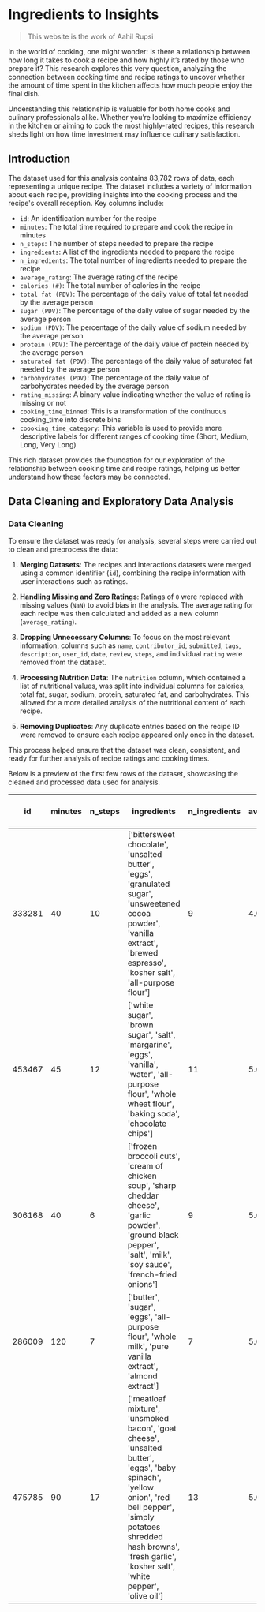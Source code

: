 # Ingredients to Insights

> This website is the work of Aahil Rupsi

In the world of cooking, one might wonder: Is there a relationship between how long it takes to cook a recipe and how highly it’s rated by those who prepare it? This research explores this very question, analyzing the connection between cooking time and recipe ratings to uncover whether the amount of time spent in the kitchen affects how much people enjoy the final dish.

Understanding this relationship is valuable for both home cooks and culinary professionals alike. Whether you’re looking to maximize efficiency in the kitchen or aiming to cook the most highly-rated recipes, this research sheds light on how time investment may influence culinary satisfaction.

## Introduction

The dataset used for this analysis contains 83,782 rows of data, each representing a unique recipe. The dataset includes a variety of information about each recipe, providing insights into the cooking process and the recipe's overall reception. Key columns include:

- `id`: An identification number for the recipe
- `minutes`: The total time required to prepare and cook the recipe in minutes
- `n_steps`: The number of steps needed to prepare the recipe
- `ingredients`: A list of the ingredients needed to prepare the recipe
- `n_ingredients`: The total number of ingredients needed to prepare the recipe
- `average_rating`: The average rating of the recipe
- `calories (#)`: The total number of calories in the recipe
- `total fat (PDV)`: The percentage of the daily value of total fat needed by the average person
- `sugar (PDV)`: The percentage of the daily value of sugar needed by the average person
- `sodium (PDV)`: The percentage of the daily value of sodium needed by the average person
- `protein (PDV)`: The percentage of the daily value of protein needed by the average person
- `saturated fat (PDV)`: The percentage of the daily value of saturated fat needed by the average person
- `carbohydrates (PDV)`: The percentage of the daily value of carbohydrates needed by the average person
- `rating_missing`: A binary value indicating whether the value of rating is missing or not
- `cooking_time_binned`: This is a transformation of the continuous cooking_time into discrete bins
- `coooking_time_category`: This variable is used to provide more descriptive labels for different ranges of cooking time (Short, Medium, Long, Very Long)

This rich dataset provides the foundation for our exploration of the relationship between cooking time and recipe ratings, helping us better understand how these factors may be connected.

## Data Cleaning and Exploratory Data Analysis

### Data Cleaning

To ensure the dataset was ready for analysis, several steps were carried out to clean and preprocess the data:

1. **Merging Datasets**: The recipes and interactions datasets were merged using a common identifier (`id`), combining the recipe information with user interactions such as ratings.
   
2. **Handling Missing and Zero Ratings**: Ratings of `0` were replaced with missing values (`NaN`) to avoid bias in the analysis. The average rating for each recipe was then calculated and added as a new column (`average_rating`).

3. **Dropping Unnecessary Columns**: To focus on the most relevant information, columns such as `name`, `contributor_id`, `submitted`, `tags`, `description`, `user_id`, `date`, `review`, `steps`, and individual `rating` were removed from the dataset.

4. **Processing Nutrition Data**: The `nutrition` column, which contained a list of nutritional values, was split into individual columns for calories, total fat, sugar, sodium, protein, saturated fat, and carbohydrates. This allowed for a more detailed analysis of the nutritional content of each recipe.

5. **Removing Duplicates**: Any duplicate entries based on the recipe ID were removed to ensure each recipe appeared only once in the dataset.

This process helped ensure that the dataset was clean, consistent, and ready for further analysis of recipe ratings and cooking times.

Below is a preview of the first few rows of the dataset, showcasing the cleaned and processed data used for analysis.

| id | minutes | n_steps | ingredients | n_ingredients | average_rating | calories (#) | total fat (PDV) | sugar (PDV) | sodium (PDV) | protein (PDV) | saturated fat (PDV) | carbohydrates (PDV) | rating_missing | cooking_time_binned | cooking_time_category |
| --- | --- | --- | --- | --- | --- | --- | --- | --- | --- | --- | --- | --- | --- | --- | --- |
| 333281 | 40 | 10 | ['bittersweet chocolate', 'unsalted butter', 'eggs', 'granulated sugar', 'unsweetened cocoa powder', 'vanilla extract', 'brewed espresso', 'kosher salt', 'all-purpose flour'] | 9 | 4.0 | 138.4 | 10.0 | 50.0 | 3.0 | 3.0 | 19.0 | 6.0 | 0 | 0 | Medium |
| 453467 | 45 | 12 | ['white sugar', 'brown sugar', 'salt', 'margarine', 'eggs', 'vanilla', 'water', 'all-purpose flour', 'whole wheat flour', 'baking soda', 'chocolate chips'] | 11 | 5.0 | 595.1 | 46.0 | 211.0 | 22.0 | 13.0 | 51.0 | 26.0 | 0 | 0 | Medium |
| 306168 | 40 | 6 | ['frozen broccoli cuts', 'cream of chicken soup', 'sharp cheddar cheese', 'garlic powder', 'ground black pepper', 'salt', 'milk', 'soy sauce', 'french-fried onions'] | 9 | 5.0 | 194.8 | 20.0 | 6.0 | 32.0 | 22.0 | 36.0 | 3.0 | 0 | 0 | Medium |
| 286009 | 120 | 7 | ['butter', 'sugar', 'eggs', 'all-purpose flour', 'whole milk', 'pure vanilla extract', 'almond extract'] | 7 | 5.0 | 878.3 | 63.0 | 326.0 | 13.0 | 20.0 | 123.0 | 39.0 | 0 | 0 | Long |
| 475785 | 90 | 17 | ['meatloaf mixture', 'unsmoked bacon', 'goat cheese', 'unsalted butter', 'eggs', 'baby spinach', 'yellow onion', 'red bell pepper', 'simply potatoes shredded hash browns', 'fresh garlic', 'kosher salt', 'white pepper', 'olive oil'] | 13 | 5.0 | 267.0 | 30.0 | 12.0 | 12.0 | 29.0 | 48.0 | 2.0 | 0 | 0 | Long |






